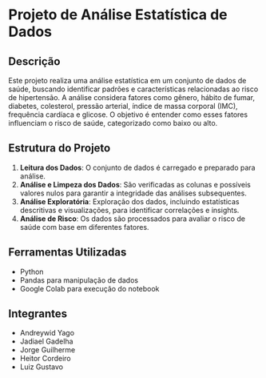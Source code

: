 # Projeto de Análise Estatística de Dados 

## Descrição
Este projeto realiza uma análise estatística em um conjunto de dados de saúde, buscando identificar padrões e características relacionadas ao risco de hipertensão. A análise considera fatores como gênero, hábito de fumar, diabetes, colesterol, pressão arterial, índice de massa corporal (IMC), frequência cardíaca e glicose. O objetivo é entender como esses fatores influenciam o risco de saúde, categorizado como baixo ou alto.

## Estrutura do Projeto
1. **Leitura dos Dados**: O conjunto de dados é carregado e preparado para análise.
2. **Análise e Limpeza dos Dados**: São verificadas as colunas e possíveis valores nulos para garantir a integridade das análises subsequentes.
3. **Análise Exploratória**: Exploração dos dados, incluindo estatísticas descritivas e visualizações, para identificar correlações e insights.
4. **Análise de Risco**: Os dados são processados para avaliar o risco de saúde com base em diferentes fatores.

## Ferramentas Utilizadas
- Python
- Pandas para manipulação de dados
- Google Colab para execução do notebook

## Integrantes
- Andreywid Yago
- Jadiael Gadelha
- Jorge Guilherme
- Heitor Cordeiro
- Luiz Gustavo


